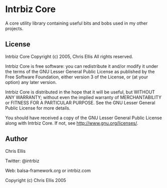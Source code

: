 Intrbiz Core
============
A core utility library containing useful bits and bobs used in my other projects.


License
-------
Intrbiz Core
Copyright (c) 2005, Chris Ellis
All rights reserved.

Intrbiz Core is free software: you can redistribute it and/or modify
it under the terms of the GNU Lesser General Public License as published by
the Free Software Foundation, either version 3 of the License, or
(at your option) any later version.

Intrbiz Core is distributed in the hope that it will be useful,
but WITHOUT ANY WARRANTY; without even the implied warranty of
MERCHANTABILITY or FITNESS FOR A PARTICULAR PURPOSE.  See the
GNU Lesser General Public License for more details.

You should have received a copy of the GNU Lesser General Public License
along with Intrbiz Core.  If not, see <http://www.gnu.org/licenses/>.


Author
------
Chris Ellis

Twitter: @intrbiz

Web: balsa-framework.org or intrbiz.com

Copyright (c) Chris Ellis 2005